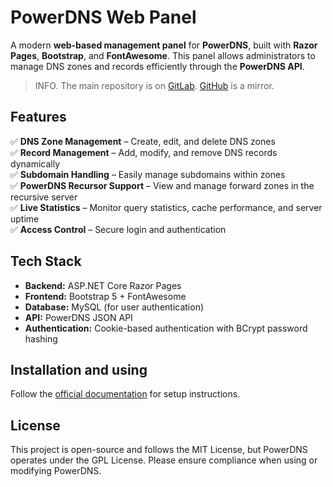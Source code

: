 ﻿# **PowerDNS Web Panel**
A modern **web-based management panel** for **PowerDNS**, built with **Razor Pages**, **Bootstrap**, and **FontAwesome**. This panel allows administrators to manage DNS zones and records efficiently through the **PowerDNS API**.

> INFO. The main repository is on [GitLab](https://gitlab.medvedev-it.com/MedvedevN/powerdns-web). [GitHub](https://github.com/Mark-Shternberg/PowerDNS-WEB) is a mirror.

## **Features**
✅ **DNS Zone Management** – Create, edit, and delete DNS zones  
✅ **Record Management** – Add, modify, and remove DNS records dynamically  
✅ **Subdomain Handling** – Easily manage subdomains within zones  
✅ **PowerDNS Recursor Support** – View and manage forward zones in the recursive server  
✅ **Live Statistics** – Monitor query statistics, cache performance, and server uptime  
✅ **Access Control** – Secure login and authentication  

## **Tech Stack**
- **Backend:** ASP.NET Core Razor Pages  
- **Frontend:** Bootstrap 5 + FontAwesome  
- **Database:** MySQL (for user authentication)  
- **API:** PowerDNS JSON API  
- **Authentication:** Cookie-based authentication with BCrypt password hashing  

## **Installation and using**
Follow the [official documentation](https://docs.medvedev-it.com/PowerDNS-Web) for setup instructions.

## **License**
This project is open-source and follows the MIT License, but PowerDNS operates under the GPL License. Please ensure compliance when using or modifying PowerDNS.